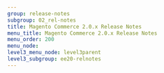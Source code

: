 ```yaml
---
group: release-notes
subgroup: 02_rel-notes
title: Magento Commerce 2.0.x Release Notes
menu_title: Magento Commerce 2.0.x Release Notes
menu_order: 200
menu_node:
level3_menu_node: level3parent
level3_subgroup: ee20-relnotes
---
```

